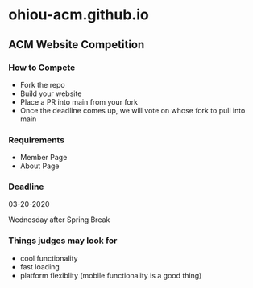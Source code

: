 # ohiou-acm.github.io

## ACM Website Competition

### How to Compete

- Fork the repo
- Build your website
- Place a PR into main from your fork
- Once the deadline comes up, we will vote on whose fork to pull into main

### Requirements

- Member Page
- About Page

### Deadline

03-20-2020

Wednesday after Spring Break

### Things judges may look for
- cool functionality
- fast loading
- platform flexiblity (mobile functionality is a good thing)
  
